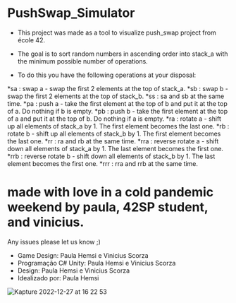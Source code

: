 # PushSwap_Simulator

* This project was made as a tool to visualize push_swap project from école 42.

* The goal is to sort random numbers in ascending order into stack_a with the minimum possible number of operations. 

* To do this you have the following operations at your disposal: 

>
*sa : swap a - swap the first 2 elements at the top of stack_a.
*sb : swap b - swap the first 2 elements at the top of stack_b.
*ss : sa and sb at the same time. 
*pa : push a - take the first element at the top of b and put it at the top of a. Do nothing if b is empty.
*pb : push b - take the first element at the top of a and put it at the top of b. Do nothing if a is empty. 
*ra : rotate a - shift up all elements of stack_a by 1. The first element becomes the last one. 
*rb : rotate b - shift up all elements of stack_b by 1. The first element becomes the last one. 
*rr : ra and rb at the same time. 
*rra : reverse rotate a - shift down all elements of stack_a by 1. The last element becomes the first one.  
*rrb : reverse rotate b - shift down all elements of stack_b by 1. The last element becomes the first one. 
*rrr : rra and rrb at the same time.
>
# made with love in a cold pandemic weekend by paula, 42SP student, and vinicius. 

Any issues please let us know ;)

* Game Design: Paula Hemsi e Vinicius Scorza
* Programação C# Unity: Paula Hemsi e Vinicius Scorza
* Design: Paula Hemsi e Vinicius Scorza
* Idealizado por: Paula Hemsi


![Kapture 2022-12-27 at 16 22 53](https://user-images.githubusercontent.com/63563271/209687202-2e128788-95cc-4449-aeb9-6aa28389e144.gif)
